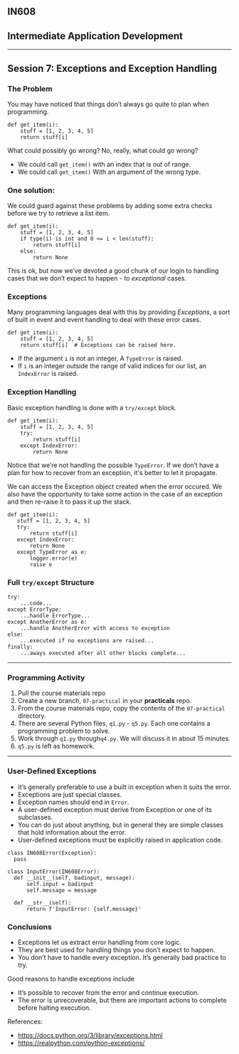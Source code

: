 ## IN608
## Intermediate Application Development
---

## Session 7: Exceptions and Exception Handling

### The Problem
You may have noticed that things don’t always go quite to plan when programming.
```
def get_item(i):
    stuff = [1, 2, 3, 4, 5]
    return stuff[i]
```
What could possibly go wrong?  No, really, what could go wrong?
  - We could call `get_item()` with an index that is out of range.
  - We could call `get_item()` With an argument of the wrong type.

### One solution:
We could guard against these problems by adding some extra checks before we try to retrieve a list item.
```
def get_item(i):
    stuff = [1, 2, 3, 4, 5]
    if type(i) is int and 0 <= i < len(stuff):
        return stuff[i]
    else:
        return None
```
This is ok, but now we’ve devoted a good chunk of our login to handling cases that we don’t expect to happen - to *exceptional* cases.

### Exceptions
Many programming languages deal with this by providing *Exceptions*, a sort of built in event and event handling to deal with these error cases.
```
def get_item(i):
    stuff = [1, 2, 3, 4, 5]
    return stuff[i]  # Exceptions can be raised here.
```
  - If the argument `i` is not an integer, A `TypeError` is raised.
  - If `i` is an integer outside the range of valid indices for our list, an `IndexError` is raised.

### Exception Handling
Basic exception handling is done with a `try/except` block.
```
def get_item(i):
    stuff = [1, 2, 3, 4, 5]
    try:
        return stuff[i]
    except IndexError:
        return None
```
 Notice that we’re not handling the possible `TypeError`. If we don’t have a plan for how to recover from an exception, it's better to let it propagate.       

 We can access the Exception object created when the error occured. We also have the opportunity to take some action in the case of an exception and then re-raise it to pass it up the stack.

 ```
 def get_item(i):
    stuff = [1, 2, 3, 4, 5]
    try:
        return stuff[i]
    except IndexError:
        return None
    except TypeError as e:
        logger.error(e)
        raise e
```
### Full `try/except` Structure
```
try:
    ...code...
except ErrorType:
    ...handle ErrorType...
except AnotherError as e:
    ...handle AnotherError with access to exception
else:
    ...executed if no exceptions are raised...
finally:
    ...aways executed after all other blocks complete...
```

---

### Programming Activity
  1. Pull the course materials repo
  2. Create a new branch, `07-practical` in your **practicals** repo.
  3. From the course materials repo, copy the contents of the `07-practical` directory.
  4. There are several Python files, `q1.py` - `q5.py`. Each one contains a programming problem to solve.
  5. Work through `q1.py` through`q4.py`. We will discuss it in about 15 minutes.
  6. `q5.py` is left as homework.

---

### User-Defined Exceptions
  - It’s generally preferable to use a built in exception when it suits the error. 
  - Exceptions are just special classes.
  - Exception names should end in `Error`.
  - A user-defined exception must derive from Exception or one of its subclasses.
  - You can do just about anything, but in general they are simple classes that hold information about the error.
  - User-defined exceptions must be explicitly raised in application code.

  ```
class IN608Error(Exception):
    pass

class InputError(IN608Error):
    def __init__(self, badinput, message):
        self.input = badinput
        self.message = message
    
    def __str__(self):
        return f'InputError: {self.message}'
```

### Conclusions
  - Exceptions let us extract error handling from core logic.
  - They are best used for handling things you don’t expect to happen.
  - You don’t have to handle every exception. It’s generally bad practice to try.

Good reasons to handle exceptions include
  - It’s possible to recover from the error and continue execution.
  - The error is unrecoverable, but there are important actions to complete before halting execution.

References:
  - https://docs.python.org/3/library/exceptions.html
  - https://realpython.com/python-exceptions/
        
